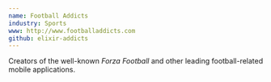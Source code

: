```yaml
---
name: Football Addicts
industry: Sports
www: http://www.footballaddicts.com
github: elixir-addicts
---
```

Creators of the well-known *Forza Football* and other leading football-related mobile applications.
